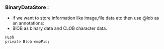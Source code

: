 ### BinaryDataStore :
- if we want to store information like image,file data etc then use @lob as an annotations:
- BlOB as binary data and CLOB character data.
```
@Lob
private Blob empPic;
```

